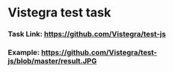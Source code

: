 # Vistegra test task

### Task Link: https://github.com/Vistegra/test-js
### Example: https://github.com/Vistegra/test-js/blob/master/result.JPG
